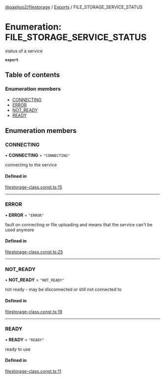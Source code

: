 [@pashoo2/filestorage](../README.md) / [Exports](../modules.md) / FILE_STORAGE_SERVICE_STATUS

# Enumeration: FILE\_STORAGE\_SERVICE\_STATUS

status of a service

**`export`**

## Table of contents

### Enumeration members

- [CONNECTING](file_storage_service_status.md#connecting)
- [ERROR](file_storage_service_status.md#error)
- [NOT\_READY](file_storage_service_status.md#not_ready)
- [READY](file_storage_service_status.md#ready)

## Enumeration members

### CONNECTING

• **CONNECTING** = `"CONNECTING"`

connecting to the service

#### Defined in

[filestorage-class.const.ts:15](https://github.com/pashoo2/filestorage/blob/f78b5fb/src/filestorage-class.const.ts#L15)

___

### ERROR

• **ERROR** = `"ERROR"`

fault on connecting or file uploading
and means that the service can't be used
anymore

#### Defined in

[filestorage-class.const.ts:25](https://github.com/pashoo2/filestorage/blob/f78b5fb/src/filestorage-class.const.ts#L25)

___

### NOT\_READY

• **NOT\_READY** = `"NOT_READY"`

not ready - may be disconnected or still not connected to

#### Defined in

[filestorage-class.const.ts:19](https://github.com/pashoo2/filestorage/blob/f78b5fb/src/filestorage-class.const.ts#L19)

___

### READY

• **READY** = `"READY"`

ready to use

#### Defined in

[filestorage-class.const.ts:11](https://github.com/pashoo2/filestorage/blob/f78b5fb/src/filestorage-class.const.ts#L11)
